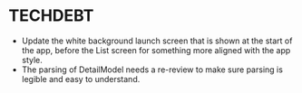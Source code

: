 # TECHDEBT

* Update the white background launch screen that is shown at the start of the app, before the List screen for something more aligned with the app style.
* The parsing of DetailModel needs a re-review to make sure parsing is legible and easy to understand.